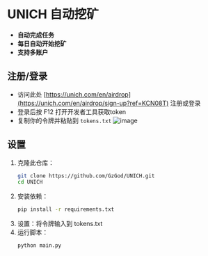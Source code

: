 # UNICH 自动挖矿

- **自动完成任务**
- **每日自动开始挖矿**
- **支持多账户**

## 注册/登录
- 访问此处 [https://unich.com/en/airdrop](https://unich.com/en/airdrop/sign-up?ref=KCN08T) 注册或登录
- 登录后按 F12 打开开发者工具获取token
- 复制你的令牌并粘贴到 `tokens.txt`
![image](https://github.com/user-attachments/assets/818a812b-dacb-4654-803c-74e72e525bef)


## 设置

1. 克隆此仓库：
   ```bash
   git clone https://github.com/GzGod/UNICH.git
   cd UNICH
   ```
2. 安装依赖：
   ```bash
   pip install -r requirements.txt
   ```
3. 设置：将令牌输入到 tokens.txt
4. 运行脚本：
   ```bash
   python main.py
   ```
